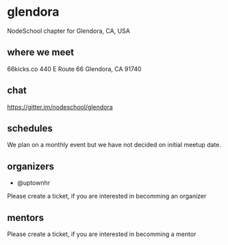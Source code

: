 # glendora
NodeSchool chapter for Glendora, CA, USA

## where we meet
66kicks.co
440 E Route 66
Glendora, CA 91740

## chat
https://gitter.im/nodeschool/glendora


## schedules
We plan on a monthly event but we have not decided on initial meetup date. 

## organizers
- @uptownhr

Please create a ticket, if you are interested in becomming an organizer

## mentors
Please create a ticket, if you are interested in becomming a mentor
